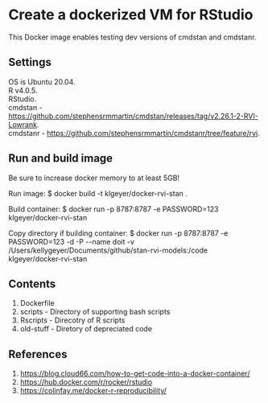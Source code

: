 # Create a dockerized VM for RStudio
This Docker image enables testing dev versions of cmdstan and cmdstanr.

## Settings
OS is Ubuntu 20.04.   
R v4.0.5.   
RStudio.   
cmdstan - https://github.com/stephensrmmartin/cmdstan/releases/tag/v2.26.1-2-RVI-Lowrank.     
cmdstanr - https://github.com/stephensrmmartin/cmdstanr/tree/feature/rvi.  

## Run and build image
Be sure to increase docker memory to at least 5GB!

Run image:
$ docker build -t klgeyer/docker-rvi-stan .

Build container:
$ docker run -p 8787:8787 -e PASSWORD=123 klgeyer/docker-rvi-stan

Copy directory if building container:
$ docker run -p 8787:8787 -e PASSWORD=123 -d -P --name doit -v /Users/kellygeyer/Documents/github/stan-rvi-models:/code klgeyer/docker-rvi-stan

## Contents
1. Dockerfile 
2. scripts - Directory of supporting bash scripts
3. Rscripts - Direcotry of R scripts
4. old-stuff - Diretory of depreciated code

## References
1. https://blog.cloud66.com/how-to-get-code-into-a-docker-container/
2. https://hub.docker.com/r/rocker/rstudio
3. https://colinfay.me/docker-r-reproducibility/

